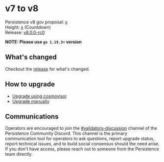 # v7 to v8

Persistence v8 gov proposal: [x](https://testnet.ping.pub/test-core-1/gov/x) \
Height: [x](https://testnet.mintscan.io/persistence-testnet/blocks/x) (Countdown) \
Release: [v8.0.0-rc0](https://github.com/persistenceOne/persistenceCore/releases/tag/v8.0.0-rc0)

**NOTE: Please use `go 1.19.3+` version**

## What's changed

Checkout the [release](https://github.com/persistenceOne/persistenceCore/releases/tag/v8.0.0-rc0) for what's changed.

## How to upgrade

- [Upgrade using cosmovisor](https://docs.persistence.one/build/nodes-and-endpoints/join-testnet#a.-using-cosmovisor)
- [Upgrade manually](https://docs.persistence.one/build/nodes-and-endpoints/join-testnet#b.-upgrade-by-manually-swapping-the-upgrade-binary-without-cosmovisor)

## Communications

Operators are encouraged to join the [#validators-discussion](https://discord.gg/hnvDDzRFrV)
channel of the Persistence Community Discord. This channel is the primary communication tool
for operators to ask questions, report upgrade status, report technical issues, and to build
social consensus should the need arise. If you don't have access, please reach out to someone
from the Persistence team directly.
